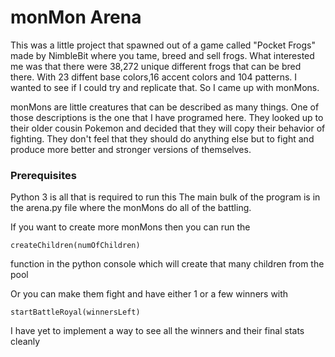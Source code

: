 # monMon Arena

This was a little project that spawned out of a game called 
"Pocket Frogs" made by NimbleBit where you tame, breed and sell 
frogs. What interested me was that there were 38,272 unique different
frogs that can be bred there. With 23 diffent base colors,16 
accent colors and 104 patterns. I wanted to see if I could try 
and replicate that. So I came up with monMons.

monMons are little creatures that can be described as many things.
One of those descriptions is the one that I have programed here.
They looked up to their older cousin Pokemon and decided that
they will copy their behavior of fighting. They don't feel that
they should do anything else but to fight and produce more better
and stronger versions of themselves.

### Prerequisites

Python 3 is all that is required to run this
The main bulk of the program is in the arena.py file where the
monMons do all of the battling.



If you want to create more monMons then you can run the 
```
createChildren(numOfChildren)
```
function in the python console  which will create that many children 
from the pool

Or you can make them fight and have either 1 or a few winners with
```
startBattleRoyal(winnersLeft)
```
I have yet to implement a way to see all the winners and their final
stats cleanly
